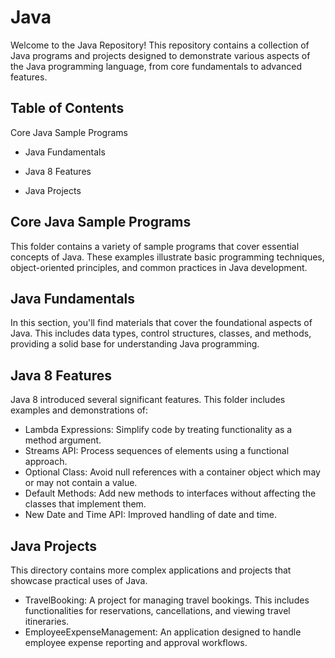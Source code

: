 # Java

Welcome to the Java Repository! This repository contains a collection of Java programs and projects designed to demonstrate various aspects of the Java programming language, from core fundamentals to advanced features.

## Table of Contents
Core Java Sample Programs
- Java Fundamentals
+ Java 8 Features
* Java Projects
## Core Java Sample Programs
This folder contains a variety of sample programs that cover essential concepts of Java. These examples illustrate basic programming techniques, object-oriented principles, and common practices in Java development.

## Java Fundamentals
In this section, you'll find materials that cover the foundational aspects of Java. This includes data types, control structures, classes, and methods, providing a solid base for understanding Java programming.

## Java 8 Features
Java 8 introduced several significant features. This folder includes examples and demonstrations of:

- Lambda Expressions: Simplify code by treating functionality as a method argument.
- Streams API: Process sequences of elements using a functional approach.
- Optional Class: Avoid null references with a container object which may or may not contain a value.
- Default Methods: Add new methods to interfaces without affecting the classes that implement them.
- New Date and Time API: Improved handling of date and time.
## Java Projects
This directory contains more complex applications and projects that showcase practical uses of Java.

- TravelBooking: A project for managing travel bookings. This includes functionalities for reservations, cancellations, and viewing travel itineraries.
- EmployeeExpenseManagement: An application designed to handle employee expense reporting and approval workflows.
